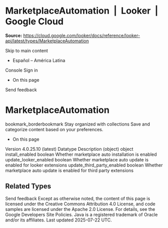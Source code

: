 # MarketplaceAutomation  |  Looker  |  Google Cloud

**Source:** https://cloud.google.com/looker/docs/reference/looker-api/latest/types/MarketplaceAutomation

Skip to main content 


  * Español – América Latina

Console  Sign in
  * On this page




Send feedback 
#  MarketplaceAutomation
bookmark_borderbookmark Stay organized with collections  Save and categorize content based on your preferences.
  * On this page


Version 4.0.25.10 (latest) 
Datatype
Description
(object)
object 
install_enabled
boolean 
Whether marketplace auto installation is enabled
update_looker_enabled
boolean 
Whether marketplace auto update is enabled for looker extensions
update_third_party_enabled
boolean 
Whether marketplace auto update is enabled for third party extensions
## Related Types


Send feedback 
Except as otherwise noted, the content of this page is licensed under the Creative Commons Attribution 4.0 License, and code samples are licensed under the Apache 2.0 License. For details, see the Google Developers Site Policies. Java is a registered trademark of Oracle and/or its affiliates.
Last updated 2025-07-22 UTC.



